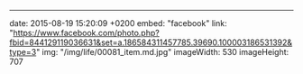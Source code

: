 ---
date: 2015-08-19 15:20:09 +0200
embed: "facebook"
link: "https://www.facebook.com/photo.php?fbid=844129119036631&set=a.186584311457785.39690.100003186531392&type=3"
img: "/img/life/00081_item.md.jpg"
imageWidth: 530
imageHeight: 707
